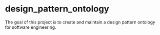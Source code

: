 # design_pattern_ontology
The goal of this project is to create and maintain a design pattern ontology for software engineering.
